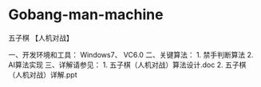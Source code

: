 # Gobang-man-machine
五子棋 【人机对战】

一、开发环境和工具：
    Windows7、 VC6.0
二、关键算法：
    1. 禁手判断算法
    2. AI算法实现
三、详解请参见：
    1. 五子棋（人机对战）算法设计.doc
    2. 五子棋（人机对战）详解.ppt
